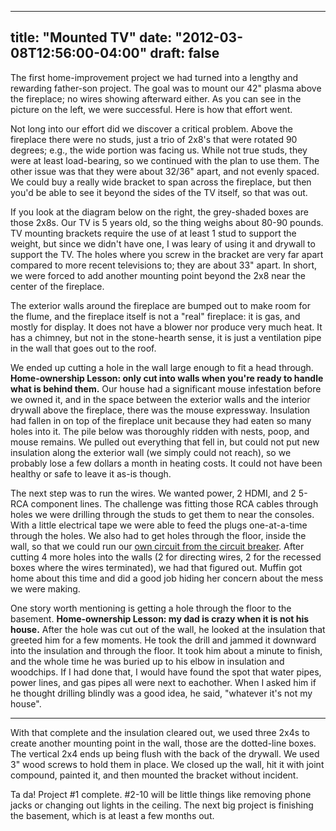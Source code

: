 
---
title: "Mounted TV"
date: "2012-03-08T12:56:00-04:00"
draft: false
---

The first home-improvement project we had turned into a lengthy and rewarding father-son project. The goal was to mount our 42" plasma above the fireplace; no wires showing afterward either. As you can see in the picture on the left, we were successful. Here is how that effort went.

Not long into our effort did we discover a critical problem. Above the fireplace there were no studs, just a trio of 2x8's that were rotated 90 degrees; e.g., the wide portion was facing us. While not true studs, they were at least load-bearing, so we continued with the plan to use them. The other issue was that they were about 32/36" apart, and not evenly spaced. We could buy a really wide bracket to span across the fireplace, but then you'd be able to see it beyond the sides of the TV itself, so that was out.

If you look at the diagram below on the right, the grey-shaded boxes are those 2x8s. Our TV is 5 years old, so the thing weighs about 80-90 pounds. TV mounting brackets require the use of at least 1 stud to support the weight, but since we didn't have one, I was leary of using it and drywall to support the TV. The holes where you screw in the bracket are very far apart compared to more recent televisions to; they are about 33" apart. In short, we were forced to add another mounting point beyond the 2x8 near the center of the fireplace.

The exterior walls around the fireplace are bumped out to make room for the flume, and the fireplace itself is not a "real" fireplace: it is gas, and mostly for display. It does not have a blower nor produce very much heat. It has a chimney, but not in the stone-hearth sense, it is just a ventilation pipe in the wall that goes out to the roof.

We ended up cutting a hole in the wall large enough to fit a head through. <strong>Home-ownership Lesson: only cut into walls when you're ready to handle what is behind them.</strong> Our house had a significant mouse infestation before we owned it, and in the space between the exterior walls and the interior drywall above the fireplace, there was the mouse expressway. Insulation had fallen in on top of the fireplace unit because they had eaten so many holes into it. The pile below was thoroughly ridden with nests, poop, and mouse remains. We pulled out everything that fell in, but could not put new insulation along the exterior wall (we simply could not reach), so we probably lose a few dollars a month in heating costs. It could not have been healthy or safe to leave it as-is though.

The next step was to run the wires. We wanted power, 2 HDMI, and 2 5-RCA component lines. The challenge was fitting those RCA cables through holes we were drilling through the studs to get them to near the consoles. With a little electrical tape we were able to feed the plugs one-at-a-time through the holes. We also had to get holes through the floor, inside the wall, so that we could run our [own circuit from the circuit breaker](http://www.brolem.net/brolem/node/825). After cutting 4 more holes into the walls (2 for directing wires, 2 for the recessed boxes where the wires terminated), we had that figured out. Muffin got home about this time and did a good job hiding her concern about the mess we were making.

One story worth mentioning is getting a hole through the floor to the basement. <strong>Home-ownership Lesson: my dad is crazy when it is not his house.</strong> After the hole was cut out of the wall, he looked at the insulation that greeted him for a few moments. He took the drill and jammed it downward into the insulation and through the floor. It took him about a minute to finish, and the whole time he was buried up to his elbow in insulation and woodchips. If I had done that, I would have found the spot that water pipes, power lines, and gas pipes all were next to eachother. When I asked him if he thought drilling blindly was a good idea, he said, "whatever it's not my house".

---

With that complete and the insulation cleared out, we used three 2x4s to create another mounting point in the wall, those are the dotted-line boxes. The vertical 2x4 ends up being flush with the back of the drywall. We used 3" wood screws to hold them in place. We closed up the wall, hit it with joint compound, painted it, and then mounted the bracket without incident.

Ta da! Project #1 complete. #2-10 will be little things like removing phone jacks or changing out lights in the ceiling. The next big project is finishing the basement, which is at least a few months out.
